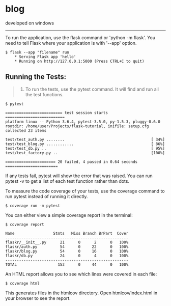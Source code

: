 # blog

developed on windows

---
To run the application, use the flask command or 'python -m flask'.
You need to tell Flask where your application is with '--app' option.

```
$ flask --app "filename" run
	* Serving Flask app 'hello'
	* Running on http://127.0.0.1:5000 (Press CTRL+C to quit)
```

## Running the Tests:
> 1. To run the tests, use the pytest command.
It will find and run all the test functions.
```
$ pytest

========================= test session starts ==========================
platform linux -- Python 3.6.4, pytest-3.5.0, py-1.5.3, pluggy-0.6.0
rootdir: /home/user/Projects/flask-tutorial, inifile: setup.cfg
collected 23 items

test/test_auth.py ........                                      [ 34%]
test/test_blog.py ............                                  [ 86%]
test/test_db.py ..                                              [ 95%]
test/test_factory.py ..                                         [100%]

====================== 20 failed, 4 passed in 0.64 seconds =======================
```

If any tests fail, pytest will show the error that was raised. You can run pytest -v to get a list of each test function rather than dots.


To measure the code coverage of your tests, use the coverage command to run pytest instead of running it directly.

```
$ coverage run -m pytest
```
You can either view a simple coverage report in the terminal:

```
$ coverage report

Name                 Stmts   Miss Branch BrPart  Cover
------------------------------------------------------
flaskr/__init__.py      21      0      2      0   100%
flaskr/auth.py          54      0     22      0   100%
flaskr/blog.py          54      0     16      0   100%
flaskr/db.py            24      0      4      0   100%
------------------------------------------------------
TOTAL                  153      0     44      0   100%
```
An HTML report allows you to see which lines were covered in each file:

```
$ coverage html
```

This generates files in the htmlcov directory. Open htmlcov/index.html in your browser to see the report.
